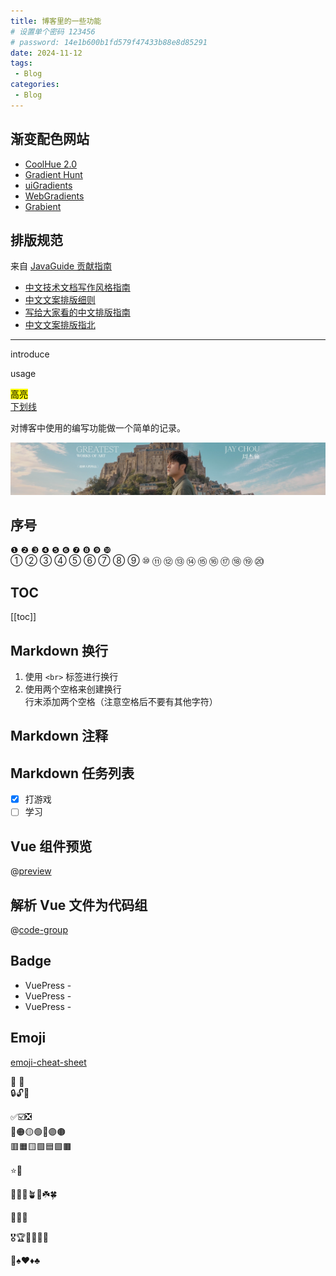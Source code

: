 ```yaml
---
title: 博客里的一些功能
# 设置单个密码 123456
# password: 14e1b600b1fd579f47433b88e8d85291
date: 2024-11-12
tags:
 - Blog
categories:
 - Blog
---
```


## 渐变配色网站

- [CoolHue 2.0](https://webkul.github.io/coolhue/)
- [Gradient Hunt](https://gradienthunt.com/)
- [uiGradients](https://uigradients.com/)
- [WebGradients](https://webgradients.com/)
- [Grabient](https://www.grabient.com/)

## 排版规范 

来自 [JavaGuide 贡献指南](https://javaguide.cn/javaguide/contribution-guideline.html)

- [中文技术文档写作风格指南](https://zh-style-guide.readthedocs.io/zh-cn/latest/)
- [中文文案排版细则](https://dawner.top/posts/chinese-copywriting-rules/)
- [写给大家看的中文排版指南](https://zhuanlan.zhihu.com/p/20506092)
- [中文文案排版指北](https://github.com/sparanoid/chinese-copywriting-guidelines)

---

introduce

usage

<mark>高亮</mark>  
<u>下划线</u>

对博客中使用的编写功能做一个简单的记录。

![channels4_banner](channels4_banner.jpg)

## 序号
❶ ❷ ❸ ❹ ❺ ❻ ❼ ❽ ❾ ❿   
① ② ③ ④ ⑤ ⑥ ⑦ ⑧ ⑨ ⑩ ⑪ ⑫ ⑬ ⑭ ⑮ ⑯ ⑰ ⑱ ⑲ ⑳ 

## TOC

[[toc]]

## Markdown 换行

1. 使用 `<br>` 标签进行换行
2. 使用两个空格来创建换行  
   行末添加两个空格（注意空格后不要有其他字符）

## Markdown 注释

<!--
这是一段被注释掉的文字
-->

[comment]: (这是一段被注释掉的文字)

[//]: (这是一段被注释掉的文字)

[^_^]: (这是一段被注释掉的文字)

## Markdown 任务列表
- [x] 打游戏
- [ ] 学习

## Vue 组件预览
@[preview](@/.vuepress/components/IconHome.vue)

## 解析 Vue 文件为代码组
@[code-group](@/.vuepress/components/IconHome.vue)

## Badge

- VuePress - <Badge type="tip" text="v2" vertical="top" />
- VuePress - <Badge type="warning" text="v2" vertical="middle" />
- VuePress - <Badge type="danger" text="v2" vertical="bottom" />

## Emoji

[emoji-cheat-sheet](https://www.webfx.com/tools/emoji-cheat-sheet/)

🍇 🍉  
🔒🔓🔗

✅☑️❎  
🔴🟠🟡🟢🔵🟣🟤  
🟥🟧🟨🟩🟦🟪🟫  

⭐🌟

🌻🌼🌱🪴🌿☘️🍀  

🐣🐤🐥

🎖️🏆🏅🥇🥈🥉

🎱♠️♥️♦️♣️